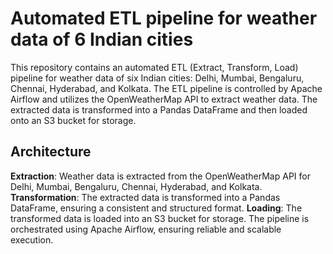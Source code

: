# Automated ETL pipeline for weather data of 6 Indian cities

This repository contains an automated ETL (Extract, Transform, Load) pipeline for weather data of six Indian cities: Delhi, Mumbai, Bengaluru, Chennai, Hyderabad, and Kolkata. The ETL pipeline is controlled by Apache Airflow and utilizes the OpenWeatherMap API to extract weather data. The extracted data is transformed into a Pandas DataFrame and then loaded onto an S3 bucket for storage.

## Architecture
**Extraction**: Weather data is extracted from the OpenWeatherMap API for Delhi, Mumbai, Bengaluru, Chennai, Hyderabad, and Kolkata.
**Transformation**: The extracted data is transformed into a Pandas DataFrame, ensuring a consistent and structured format.
**Loading**: The transformed data is loaded into an S3 bucket for storage.
The pipeline is orchestrated using Apache Airflow, ensuring reliable and scalable execution.